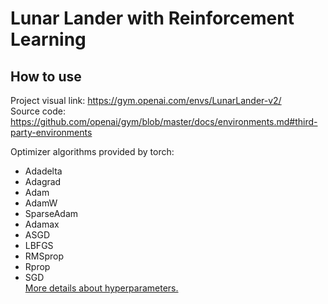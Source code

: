 # Lunar Lander with Reinforcement Learning
## How to use 
Project visual link: https://gym.openai.com/envs/LunarLander-v2/<br>
Source code: https://github.com/openai/gym/blob/master/docs/environments.md#third-party-environments<br>

Optimizer algorithms provided by torch:<br>
* Adadelta
* Adagrad
* Adam
* AdamW
* SparseAdam
* Adamax
* ASGD
* LBFGS
* RMSprop
* Rprop
* SGD<br>
[More details about hyperparameters.](https://pytorch.org/docs/stable/optim.html)<br>